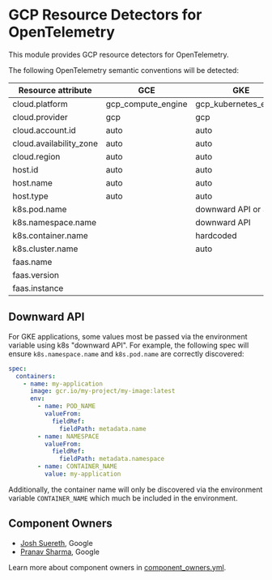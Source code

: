 # GCP Resource Detectors for OpenTelemetry

This module provides GCP resource detectors for OpenTelemetry.

The following OpenTelemetry semantic conventions will be detected:

| Resource attribute | GCE | GKE | GCR | GCF | GAE |
| ------------------ | --- | --- | --- | --- | --- |
| cloud.platform | gcp_compute_engine | gcp_kubernetes_engine | gcp_cloud_run | gcp_cloud_run | gcp_app_engine |
| cloud.provider | gcp | gcp | gcp | gcp | gcp |
| cloud.account.id | auto | auto | auto | auto | auto |
| cloud.availability_zone | auto | auto | auto | auto | auto |
| cloud.region | auto | auto | auto | auto | auto |
| host.id | auto | auto | | | |
| host.name | auto | auto | | | |
| host.type | auto | auto | | | |
| k8s.pod.name | | downward API or auto | | | |
| k8s.namespace.name | | downward API | | | |
| k8s.container.name | | hardcoded | | | |
| k8s.cluster.name | | auto | | | |
| faas.name | | | auto | auto | auto |
| faas.version | | | auto | auto | auto |
| faas.instance | | | auto | auto | auto |

## Downward API

For GKE applications, some values most be passed via the environment variable using k8s
"downward API".  For example, the following spec will ensure `k8s.namespace.name` and
`k8s.pod.name` are correctly discovered:

```yaml
spec:
  containers:
    - name: my-application
      image: gcr.io/my-project/my-image:latest
      env:
        - name: POD_NAME
          valueFrom:
            fieldRef:
              fieldPath: metadata.name
        - name: NAMESPACE
          valueFrom:
            fieldRef:
              fieldPath: metadata.namespace
        - name: CONTAINER_NAME
          value: my-application
```

Additionally, the container name will only be discovered via the environment variable `CONTAINER_NAME`
which much be included in the environment.

## Component Owners

- [Josh Suereth](https://github.com/jsuereth), Google
- [Pranav Sharma](https://github.com/psx95), Google

Learn more about component owners in [component_owners.yml](../.github/component_owners.yml).
